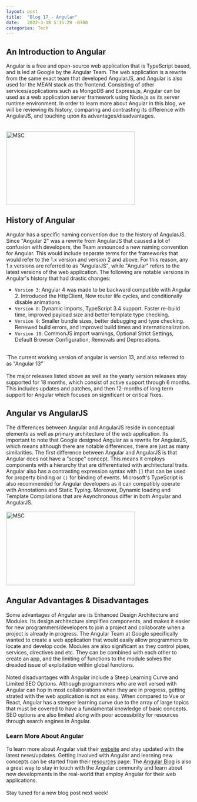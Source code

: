 ```yaml
---
layout: post
title:  "Blog 17 - Angular"
date:   2022-3-18 5:15:29 -0700
categories: Tech
---
```

## An Introduction to Angular
Angular is a free and open-source web application that is TypeScript based, and is led at Google by the Angular Team. The web application is a rewrite from the same exact team that developed AngularJS, and Angular is also used for the MEAN stack as the frontend. Consisting of other services/applications such as MongoDB and Express.js, Angular can be used as a web application server framework using Node.js as its server runtime environment. In order to learn more about Angular in this blog, we will be reviewing its history, comparing and contrasting its difference with AngularJS, and touching upon its advantages/disadvantages.  
<br/><br/>
<img src="https://cdn.searchenginejournal.com/wp-content/uploads/2019/04/the-seo-guide-to-angular-1520x800.png" alt="MSC" width="350" height="200">
<br/>

## History of Angular
Angular has a specific naming convention due to the history of AngularJS. Since "Angular 2" was a rewrite from AngularJS that caused a lot of confusion with developers, the Team announced a new naming convention for Angular. This would include separate terms for the frameworks that would refer to the 1.x version and version 2 and above. For this reason, any 1.x versions are referred to as "AngularJS", while "Angular" refers to the latest versions of the web application. The following are notable versions in Angular's history that had drastic changes:

- `Version 3`: Angular 4 was made to be backward compatible with Angular 2. Introduced the HttpClient, New router life cycles, and conditionally disable animations.
- `Version 8`: Dynamic imports, TypeScript 3.4 support. Faster re-build time, improved payload size and better template type checking.
- `Version 9`:  Smaller bundle sizes, better debugging and type checking. Renewed build errors, and improved build times and internationalization.
- `Version 10`: CommonJS import warnings, Optional Strict Settings, Default Browser Configuration, Removals and Deprecations.
<br/>
`The current working version of angular is version 13, and also referred to as "Angular 13"`
<br/><br/>
The major releases listed above as well as the yearly version releases stay supported for 18 months, which consist of active support through 6 months. This includes updates and patches, and then 12-months of long term support for Angular which focuses on significant or critical fixes.

## Angular vs AngularJS
The differences between Angular and AngularJS reside in conceptual elements as well as primary architecture of the web application. Its important to note that Google designed Angular as a rewrite for AngularJS, which means although there are notable differences, there are just as many similarities. The first difference between Angular and AngularJS is that Angular does not have a "scope" concept. This means it employs components with a hierarchy that are differentiated with architectural traits. Angular also has a contrasting expression syntax with `[]` that can be used for property binding or `()` for binding of events. Microsoft's TypeScript is also recommended for Angular developers as it can compatibly operate with Annotations and Static Typing. Moreover, Dynamic loading and Template Compilations that are Asynchronous differ in both Angular and AngularJS.
<br/><br/>
<img src="https://www.spec-india.com/wp-content/uploads/2021/04/Angular-vs-AngularJS.jpg" alt="MSC" width="350" height="200">
<br/>

## Angular Advantages & Disadvantages 
Some advantages of Angular are its Enhanced Design Architecture and Modules. Its design architecture simplifies components, and makes it easier for new programmers/developers to join a project and collaborate when a project is already in progress. The Angular Team at Google specifically wanted to create a web application that would easily allow programmers to locate and develop code. Modules are also significant as they control pipes, services, directives and etc. They can be combined with each other to create an app, and the limiting of functions to the module solves the dreaded issue of exploitation within global functions. 
<br/><br/>
Noted disadvantages with Angular include a Steep Learning Curve and Limited SEO Options. Although programmers who are well versed with Angular can hop in most collaborations when they are in progress, getting strated with the web application is not as easy. When compared to Vue or React, Angular has a steeper learning curve due to the array of large topics that must be covered to have a fundamental knowledge of basic concepts. SEO options are also limited along with poor accessibility for resources through search engines in Angular.

### Learn More About Angular 
To learn more about Angular visit their [website][web-io] and stay updated with the latest news/updates. Getting involved with Angular and learning new concepts can be started from their [resources][resources-io] page. The [Angular Blog][blog-io] is also a great way to stay in touch with the Angular community and learn about new developments in the real-world that employ Angular for their web applications. 
<br/><br/>
Stay tuned for a new blog post next week!

[web-io]: https://angular.io/
[resources-io]: https://angular.io/resources?category=development
[blog-io]: https://blog.angular.io/
